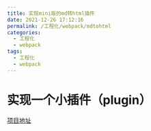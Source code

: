 ```yaml
---
title: 实现mini版的md转html插件
date: 2021-12-26 17:12:16
permalink: /工程化/webpack/mdtohtml
categories:
  - 工程化
  - webpack
tags:
  - 工程化
  - webpack
---
```

# 实现一个小插件（plugin）

[项目地址](https://github.com/izph/md-to-html)
